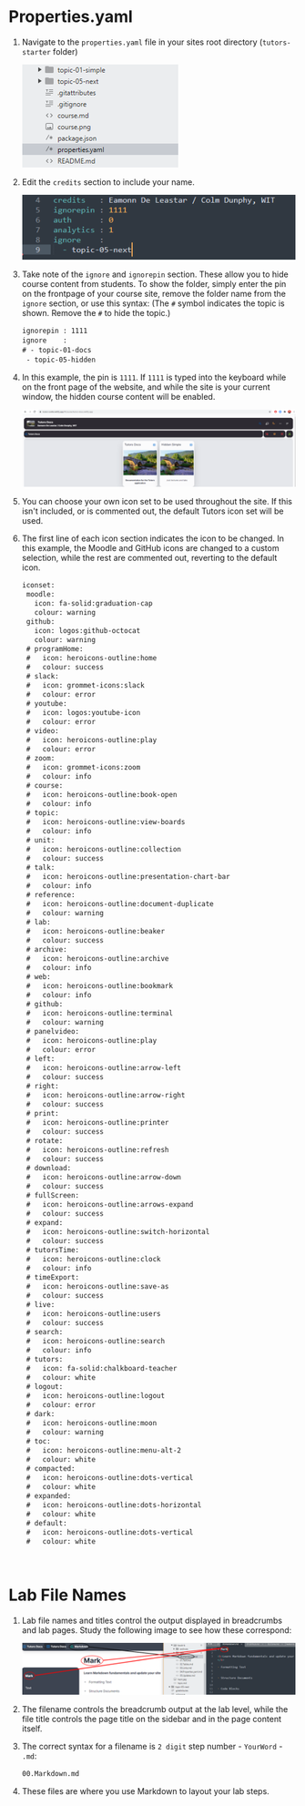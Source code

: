 # Properties.yaml

1. Navigate to the `properties.yaml` file in your sites root directory (`tutors-starter` folder)

    ![Properties](img/properties.png)

2. Edit the `credits` section to include your name.

    ![Credits](img/filecontent.png)

3. Take note of the `ignore` and `ignorepin` section. These allow you to hide course content from students. To show the folder, simply enter the pin on the frontpage of your course site, remove the folder name from the `ignore` section, or use this syntax: (The `#` symbol indicates the topic is shown. Remove the `#` to hide the topic.)

    ~~~html
    ignorepin : 1111
    ignore    : 
    # - topic-01-docs
     - topic-05-hidden
    ~~~ 

4. In this example, the pin is `1111`. If `1111` is typed into the keyboard while on the front page of the website, and while the site is your current window, the hidden course content will be enabled.

    ![Show Hidden](img/hiddenshown.png)

5. You can choose your own icon set to be used throughout the site. If this isn't included, or is commented out, the default Tutors icon set will be used. 

6. The first line of each icon section indicates the icon to be changed. In this example, the Moodle and GitHub icons are changed to a custom selection, while the rest are commented out, reverting to the default icon.

    ~~~
    iconset:
     moodle:
       icon: fa-solid:graduation-cap
       colour: warning
     github:
       icon: logos:github-octocat
       colour: warning   
     # programHome:
     #   icon: heroicons-outline:home
     #   colour: success
     # slack:
     #   icon: grommet-icons:slack
     #   colour: error
     # youtube:
     #   icon: logos:youtube-icon
     #   colour: error
     # video:
     #   icon: heroicons-outline:play
     #   colour: error
     # zoom:
     #   icon: grommet-icons:zoom
     #   colour: info
     # course:
     #   icon: heroicons-outline:book-open
     #   colour: info
     # topic:
     #   icon: heroicons-outline:view-boards
     #   colour: info
     # unit:
     #   icon: heroicons-outline:collection
     #   colour: success
     # talk:
     #   icon: heroicons-outline:presentation-chart-bar
     #   colour: info
     # reference:
     #   icon: heroicons-outline:document-duplicate
     #   colour: warning
     # lab:
     #   icon: heroicons-outline:beaker
     #   colour: success
     # archive:
     #   icon: heroicons-outline:archive
     #   colour: info
     # web:
     #   icon: heroicons-outline:bookmark
     #   colour: info
     # github:
     #   icon: heroicons-outline:terminal
     #   colour: warning
     # panelvideo:
     #   icon: heroicons-outline:play
     #   colour: error
     # left:
     #   icon: heroicons-outline:arrow-left
     #   colour: success
     # right:
     #   icon: heroicons-outline:arrow-right
     #   colour: success
     # print:
     #   icon: heroicons-outline:printer
     #   colour: success
     # rotate:
     #   icon: heroicons-outline:refresh
     #   colour: success
     # download:
     #   icon: heroicons-outline:arrow-down
     #   colour: success
     # fullScreen:
     #   icon: heroicons-outline:arrows-expand
     #   colour: success
     # expand:
     #   icon: heroicons-outline:switch-horizontal
     #   colour: success
     # tutorsTime:
     #   icon: heroicons-outline:clock
     #   colour: info
     # timeExport:
     #   icon: heroicons-outline:save-as
     #   colour: success
     # live:
     #   icon: heroicons-outline:users
     #   colour: success
     # search:
     #   icon: heroicons-outline:search
     #   colour: info
     # tutors:
     #   icon: fa-solid:chalkboard-teacher
     #   colour: white
     # logout:
     #   icon: heroicons-outline:logout
     #   colour: error
     # dark:
     #   icon: heroicons-outline:moon
     #   colour: warning
     # toc:
     #   icon: heroicons-outline:menu-alt-2
     #   colour: white
     # compacted:
     #   icon: heroicons-outline:dots-vertical
     #   colour: white
     # expanded:
     #   icon: heroicons-outline:dots-horizontal
     #   colour: white
     # default:
     #   icon: heroicons-outline:dots-vertical
     #   colour: white

    ~~~
<br />

# Lab File Names

1. Lab file names and titles control the output displayed in breadcrumbs and lab pages. Study the following image to see how these correspond:

    ![Comparison](img/compare.png)

2. The filename controls the breadcrumb output at the lab level, while the file title controls the page title on the sidebar and in the page content itself.         

3. The correct syntax for a filename is `2 digit` step number - `YourWord` - `.md`:

    ~~~html
    00.Markdown.md
    ~~~ 

4. These files are where you use Markdown to layout your lab steps.    
